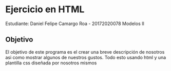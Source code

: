 # Ejercicio en HTML
Estudiante: Daniel Felipe Camargo Roa - 20172020078
Modelos II

## Objetivo
El objetivo de este programa es el crear una breve descripción de nosotros asi
como mostrar algunos de nuestros gustos. Todo esto usando html y una plantilla
css diseñada por nosotros mismos
